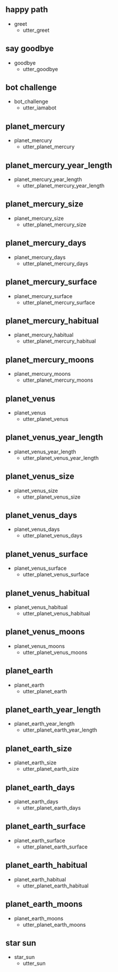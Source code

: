 ## happy path
* greet
  - utter_greet
  
## say goodbye
* goodbye
  - utter_goodbye

## bot challenge
* bot_challenge
  - utter_iamabot
  
## planet_mercury 
* planet_mercury
  - utter_planet_mercury
  
## planet_mercury_year_length
* planet_mercury_year_length
  - utter_planet_mercury_year_length
  
## planet_mercury_size 
* planet_mercury_size
  - utter_planet_mercury_size
  
## planet_mercury_days
* planet_mercury_days
  - utter_planet_mercury_days
  
## planet_mercury_surface
* planet_mercury_surface
  - utter_planet_mercury_surface
  
## planet_mercury_habitual
* planet_mercury_habitual
  - utter_planet_mercury_habitual
  
## planet_mercury_moons
* planet_mercury_moons
  - utter_planet_mercury_moons
  
  
## planet_venus
* planet_venus
  - utter_planet_venus
  
## planet_venus_year_length
* planet_venus_year_length
  - utter_planet_venus_year_length
  
## planet_venus_size 
* planet_venus_size
  - utter_planet_venus_size
  
## planet_venus_days
* planet_venus_days
  - utter_planet_venus_days
  
## planet_venus_surface
* planet_venus_surface
  - utter_planet_venus_surface
  
## planet_venus_habitual
* planet_venus_habitual
  - utter_planet_venus_habitual
  
## planet_venus_moons
* planet_venus_moons
  - utter_planet_venus_moons  
  

## planet_earth
* planet_earth
  - utter_planet_earth
  
## planet_earth_year_length
* planet_earth_year_length
  - utter_planet_earth_year_length
  
## planet_earth_size 
* planet_earth_size
  - utter_planet_earth_size
  
## planet_earth_days
* planet_earth_days
  - utter_planet_earth_days
  
## planet_earth_surface
* planet_earth_surface
  - utter_planet_earth_surface
  
## planet_earth_habitual
* planet_earth_habitual
  - utter_planet_earth_habitual
  
## planet_earth_moons
* planet_earth_moons
  - utter_planet_earth_moons
  
## star sun
* star_sun 
  - utter_sun 
  